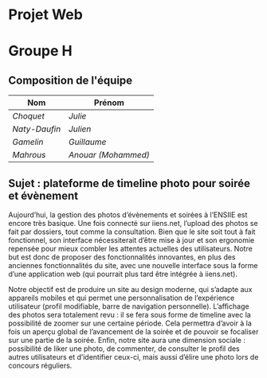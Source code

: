 # Projet Web
# Groupe H

## Composition de l'équipe

| Nom                     | Prénom                   |
| -------------           |-------------             |
| *Choquet*                   | *Julie*              |
| *Naty-Daufin*                   | *Julien*               |
| *Gamelin*                   | *Guillaume*             |
| *Mahrous*                   | *Anouar (Mohammed)*  |

## Sujet : plateforme de timeline photo pour soirée et évènement

Aujourd’hui, la gestion des photos d’évènements et soirées à l’ENSIIE est encore très basique. Une fois
connecté sur iiens.net, l’upload des photos se fait par dossiers, tout comme la consultation. Bien que le site
soit tout à fait fonctionnel, son interface nécessiterait d’être mise à jour et son ergonomie repensée pour mieux
combler les attentes actuelles des utilisateurs. Notre but est donc de proposer des fonctionnalités innovantes, en
plus des anciennes fonctionnalités du site, avec une nouvelle interface sous la forme d’une application web (qui
pourrait plus tard être intégrée à iiens.net).

Notre objectif est de produire un site au design moderne, qui s’adapte aux appareils mobiles et qui permet une
personnalisation de l’expérience utilisateur (profil modifiable, barre de navigation personnelle). L’affichage des
photos sera totalement revu : il se fera sous forme de timeline avec la possibilité de zoomer sur une certaine
période. Cela permettra d’avoir à la fois un aperçu global de l’avancement de la soirée et de pouvoir se focaliser
sur une partie de la soirée. Enfin, notre site aura une dimension sociale : possibilité de liker une photo, de
commenter, de consulter le profil des autres utilisateurs et d’identifier ceux-ci, mais aussi d’élire une photo lors
de concours réguliers.
